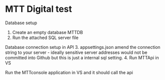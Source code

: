 # MTT Digital test

Database setup
1. Create an empty database MTTDB
2. Run the attached SQL server file

Database connection setup in API
3. appsettings.json amend the connection string to your server - ideally sensitive server addresses would not be committed into Github but this is just a internal sql setting.
4. Run MTTApi in VS

Run the MTTconsole application in VS and it should call the api
